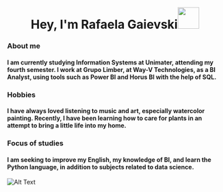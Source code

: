 <h1 align="center">Hey, I'm Rafaela Gaievski<img src="https://media.giphy.com/media/mGcNjsfWAjY5AEZNw6/giphy.gif" width="50"></h2>

### About me
#### I am currently studying Information Systems at Unimater, attending my fourth semester. I work at Grupo Limber, at Way-V Technologies, as a BI Analyst, using tools such as Power BI and Horus BI with the help of SQL.

### Hobbies
#### I have always loved listening to music and art, especially watercolor painting. Recently, I have been learning how to care for plants in an attempt to bring a little life into my home.

### Focus of studies
#### I am seeking to improve my English, my knowledge of BI, and learn the Python language, in addition to subjects related to data science.


![Alt Text](https://media0.giphy.com/media/v1.Y2lkPTc5MGI3NjExd21vM3Q2b2dlMDV1bGh1bTIyYW80ZHpybXVzanV5anJwbm83dXB6MyZlcD12MV9pbnRlcm5hbF9naWZfYnlfaWQmY3Q9Zw/AFlAxHddRi3Bu/giphy.gif)